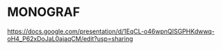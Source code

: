# MONOGRAF

https://docs.google.com/presentation/d/1EqCL-o46wpnQISGPHKdwwq-oH4_P62xDoJaL0ajaqCM/edit?usp=sharing
